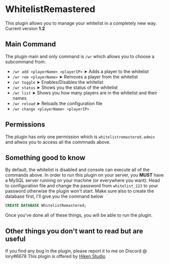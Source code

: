 # WhitelistRemastered
This plugin allows you to manage your whitelist in a completely new way.
Current version **1.2**

## Main Command
The plugin main and only command is `/wr` which allows you to choose a subcommand from:

- `/wr add <playerName> <playerIP>` ➤ Adds a player to the whitelist
- `/wr rem <playerName>` ➤ Removes a player from the whitelist
- `/wr toggle` ➤ Enables/Disables the whitelist
- `/wr status` ➤ Shows you the status of the whitelist
- `/wr list` ➤ Shows you how many players are in the whitelist and their names
- `/wr reload` ➤ Reloads the configuration file
- `/wr change <playerName> <playerIP>`

## Permissions
The plugin has only one permission which is `whitelistremastered.admin` and allwos you to access all the commnads above.

## Something good to know
By default, the whitelist is disabled and console can execute all of the commands above.
In order to run this plugin on your server, you **MUST** have a MySQL server running on your machine (or everywhere you want).
Head to configuration file and change the password from `whitelist_123` to your password otherwise the plugin won't start.
Make sure also to create the database first, I'll give you the command below
```sql
CREATE DATABASE WhitelistRemastered;
```
Once you've done all of these things, you will be able to run the plugin.

## Other things you don't want to read but are useful
If you find any bug in the plugin, please report it to me on Discord @ lory#6678
This plugin is offered by [Hiken Studio](https://discord.gg/Dth5SSMhRr)